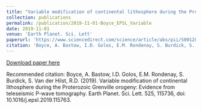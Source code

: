 ```yaml
---
title: "Variable modification of continental lithosphere during the Proterozoic Grenville orogeny: Evidence from teleseismic P-wave tomography"
collection: publications
permalink: /publication/2019-11-01-Boyce_EPSL_Variable
date: 2019-11-01
venue: 'Earth Planet. Sci. Lett'
paperurl: 'https://www.sciencedirect.com/science/article/abs/pii/S0012821X19304558?via%3Dihub'
citation: 'Boyce, A. Bastow, I.D. Golos, E.M. Rondenay, S. Burdick, S. Van der Hilst, R.D. (2019). Variable modification of continental lithosphere during the Proterozoic Grenville orogeny: Evidence from teleseismic P-wave tomography. Earth Planet. Sci. Lett. 525, 115736, doi: 10.1016/j.epsl.2019.115763.'
---
```


<a href='https://www.sciencedirect.com/science/article/abs/pii/S0012821X19304558?via%3Dihub'>Download paper here</a>

Recommended citation: Boyce, A. Bastow, I.D. Golos, E.M. Rondenay, S. Burdick, S. Van der Hilst, R.D. (2019). Variable modification of continental lithosphere during the Proterozoic Grenville orogeny: Evidence from teleseismic P-wave tomography. Earth Planet. Sci. Lett. 525, 115736, doi: 10.1016/j.epsl.2019.115763.